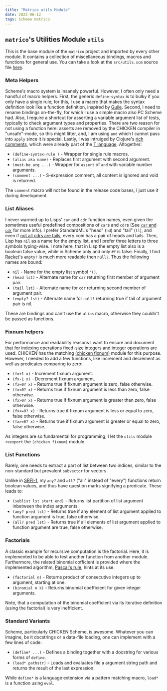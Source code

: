 ```yaml
---
title: "Matrico utils Module"
date: 2022-06-12
tags: Scheme matrico
---
```


## `matrico`'s Utilities Module `utils`

This is the base module of the `matrico` project and imported by every other module.
It contains a collection of miscellaneous bindings, macros and functions for general use.
You can take a look at the `src/utils.scm` source file [here](https://github.com/gramian/matrico/blob/main/src/utils.scm).

### Meta Helpers
Scheme's macro system is insanely powerful.
However, I often only need a handful of macro helpers.
First, the generic `define-syntax` is to bulky if you only have a single rule;
for this, I use a macro that makes the syntax definition look like a function definition, inspired by [Guile](https://www.gnu.org/software/guile/manual/html_node/Syntax-Rules.html#Shorthands).
Second, I need to rename bindings on-the-fly, for which I use a simple macro also PC Scheme had.
Also, I require a shortcut for asserting a variable argument list of tests, typically to check argument types and properties.
There are two reason for not using a function here: asserts are removed by the CHICKEN compiler in "unsafe"-mode, so this might litter,
and, I am using `and` which I cannot pass into `apply` since it is special.
Lastly, I was intruiged by Clojure's [rich comments](https://clojuredocs.org/clojure.core/comment), which were already part of the [T language](http://mumble.net/~jar/tproject/).
Altogether:

* `(define-syntax-rule )` - Wrapper for single rule macros.
* `(alias aka name)` - Replaces first argument with second argument.
* `(must-be arg ...)` - Wrapper for `assert` of `and` with variable number arguments.
* `(comment ...)` - S-expression comment, all content is ignored and void is returned.

The `comment` macro will not be found in the release code bases, I just use it during development.

### List Aliases
I never warmed up to Lisps' `car` and `cdr` function names, even given the
sometimes useful predefined compositions of `car`s and `cdr`s (See
[`car` and `cdr`](https://en.wikipedia.org/wiki/CAR_and_CDR) for more info).
I prefer StandardML's "head" (`hd`) and "tail" (`tl`), and even if
[not all cdrs are tails](https://irreal.org/blog/?p=8500), every coin has a pair
of heads and tails. 
Then, Lisp has `nil` as a name for the empty list,
and I prefer three letters to three symbols typing-wise.
I note here, that in Lisp the empty list also is a boolean false value, while in Scheme only and only `#f`
is false. Finally, I find [Racket](https://docs.racket-lang.org/reference/pairs.html#%28def._%28%28lib._racket%2Flist..rkt%29._empty~3f%29%29)'s
`empty?` is much more readable then `null?`. Thus the following names are bound:

* `nil` - Name for the empty list symbol `'()`.
* `(head lst)` - Alternate name for `car` returning first member of argument pair.
* `(tail lst)` - Alternate name for `cdr` returning second member of argument pair.
* `(empty? lst)` - Alternate name for `null?` returning true if tail of argument pair is nil.

These are bindings and can't use the `alias` macro, otherwise they couldn't be passed as functions.

### Fixnum helpers
For performance and readability reasons I want to ensure and document that for
indexing operations fixed-size integers and integer operations are used. CHICKEN
has the matching [(chicken fixnum)](http://wiki.call-cc.org/man/5/Module%20(chicken%20fixnum))
module for this purpose. However, I needed to add a few functions, like 
increment and decrement as well as predicates comparing to zero:

* `(fx+1 x)` - Increment fixnum argument.
* `(fx-1 x)` - Decrement fixnum argument.
* `(fx=0? x)` - Returns true if fixnum argument is zero, false otherwise.
* `(fx<0? x)` - Returns true if fixnum argument is less than zero, false otherwise.
* `(fx>0? x)` - Returns true if fixnum argument is greater than zero, false otherwise.
* `(fx<=0? x)` - Returns true if fixnum argument is less or equal to zero, false otherwise.
* `(fx>=0? x)` - Returns true if fixnum argument is greater or equal to zero, false otherwise.

As integers are so fundamental for programming, I let the `utils` module
`reexport` the `(chicken fixnum)` module.

### List Functions
Rarely, one needs to extract a part of list between two indices, similar to
the non-standard but prevalent `subvector` for vectors. 

Unlike in [SRFI-1](https://srfi.schemers.org/srfi-1/srfi-1.html), my `any?` and
`all?` ("all" instead of "every") functions return boolean values, and thus have
question marks signifying a predicate. These leads to:

* `(sublist lst start end)` - Returns list partition of list argument inbetween the index arguments.
* `(any? pred lst)` - Returns true if any element of list argument applied to function argument is true, false otherwise.
* `(all? pred lst)` - Returns true if all elements of list argument applied to function argument are true, false otherwise.

### Factorials
A classic example for recursive computation is the factorial.
Here, it is implemented to be able to test another function from another module.
Furthermore, the related binomial cofficient is provided where the implemented algorithm,
[Pascal's rule](https://en.wikipedia.org/wiki/Pascal%27s_rule), hints at its use.

* `(factorial n)` - Returns product of consecutive integers up to argument, starting at one.
* `(binomial n k)` - Returns binomial coefficient for given integer arguments.

Note, that a computation of the binomial coefficient via its iterative
definition (using the factorial) is very inefficient.

### Standard Variants
Scheme, particularly CHICKEN Scheme, is awesome. Whatever you can imagine, be it
docstrings or a data-file loading, one can implement with a few lines of code:

* `(define* ...)` - Defines a binding together with a docstring for various forms of `define`.
* `(load* pathstr)` - Loads and evaluates file a argument string path and returns the result of the last expression.

While `define*` is a language extension via a pattern matching macro, `load*` is a function using `eval`.

